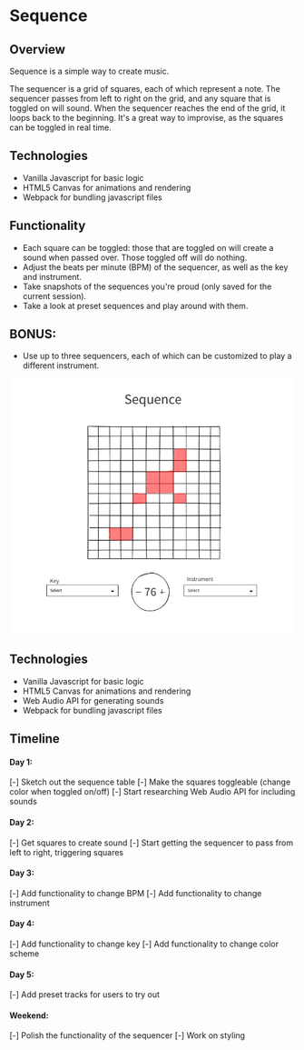 # Sequence

## Overview

Sequence is a simple way to create music.

The sequencer is a grid of squares, each of which represent a note. The sequencer passes from left to right on the grid, and any square that is toggled on will sound. When the sequencer reaches the end of the grid, it loops back to the beginning. It's a great way to improvise, as the squares can be toggled in real time.

## Technologies

- Vanilla Javascript for basic logic
- HTML5 Canvas for animations and rendering
- Webpack for bundling javascript files

## Functionality

- Each square can be toggled: those that are toggled on will create a sound when passed over. Those toggled off will do nothing.
- Adjust the beats per minute (BPM) of the sequencer, as well as the key and instrument.
- Take snapshots of the sequences you're proud (only saved for the current session).
- Take a look at preset sequences and play around with them.

## BONUS:
- Use up to three sequencers, each of which can be customized to play a different instrument.

![alt-text](https://github.com/wadecoufal/Sequence/blob/master/Sequence%20Wirefram.png)

## Technologies

- Vanilla Javascript for basic logic
- HTML5 Canvas for animations and rendering
- Web Audio API for generating sounds
- Webpack for bundling javascript files

## Timeline

#### Day 1:
[-] Sketch out the sequence table
[-] Make the squares toggleable (change color when toggled on/off)
[-] Start researching Web Audio API for including sounds
#### Day 2:
[-] Get squares to create sound
[-] Start getting the sequencer to pass from left to right, triggering squares
#### Day 3:
[-] Add functionality to change BPM
[-] Add functionality to change instrument
#### Day 4:
[-] Add functionality to change key
[-] Add functionality to change color scheme
#### Day 5:
[-] Add preset tracks for users to try out
#### Weekend:
[-] Polish the functionality of the sequencer
[-] Work on styling
